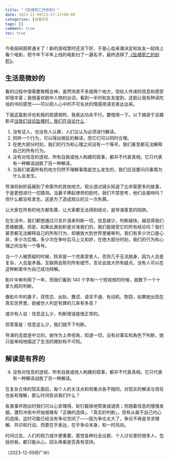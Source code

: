 ```yaml
---
title: "《坠楼死亡的剖析》"
date: 2023-12-09T23:27:12+08:00
categories: [读看听]
tags: []
comment: true
toc: true
---
```


今夜胡闹厨房通关了！新的游戏暂时还没下好，于是心血来潮决定和友友一起线上看个电影，把今年下半年上线的电影扫了一遍名字，最终选择了[《坠楼死亡的剖析》](https://movie.douban.com/subject/35633650/)。

## 生活是微妙的

看的过程中很需要聚精会神，虽然场景不多就两个地方，但给人传递的信息和感受却很丰富；我很喜欢剧中人物的台词，看到一半时和友友提到，这剧让我有种读陀翁的书的感觉——可以把人心中的不可名状的情感用语言表达出来。

下面这篇影评也和我的观感相符，我表达功夫不行，要借用一下。以下摘录于豆瓣影评[当我们谈论坠楼时，我们在谈论什么](https://movie.douban.com/review/15501570/)：

1. 没有证人，也没有人认罪，人们又认为必须进行解读。
1. 同样一个行为，可以得出相反的解读，而它们可以同时合理。
1. 在绝大部分时刻，我们的行为和心理之间没有一个等号，我们甚至都无法解释自己的所有行为。
1. 没有对信息的透视，所有自我或他人构建的叙事，都并不代表真相，它只代表有一种解读战胜了另一种解读。
1. 当我们查遍所有的地方仍然不理解事情是怎么发生的，我们应该要问问事情为什么会发生。

导演将剖析延展到了命案外的其他地方。观众透过镜头知道了比命案更多的故事，于是更想进行一切猜测。当妻子捧起律师的脸时，我们不禁思考，他们会接吻吗？但什么都没有发生。这是为了造成观众的又一次失算。

让大家在所有的地方都失算，让大家都无法得到结论，是导演善意的陷阱。

在生活中，我们都想通过只言片语来判断一切，信息越少，判断越快，越显得我们思维敏捷。但是，如果此类剖析是对准我们的，我们能接受它的所有结论吗？我们甚至都无法解释自己的所有行为，却被放大到世界里被审判，我们有多少次口是心非，多少次后悔，多少次在争吵后马上又和好，在绝大部分时刻，我们的行为和心理之间没有一个等号。

当一个人被质疑的时候，除非是一个完美受害人，否则几乎无法脱身，因为人总是复杂，人总是矛盾。互联网会陈列所有细节，言论会放大所有疑点。没有人可以在这种断案中为自己成功辩解。

影片中审判用了一年，而我们看到 140 个字和一个短视频的时候，就敢下一个十拿九稳的判断。

像影片中的妻子，双性恋、出轨、撒谎、语言不通、有动机、剽窃，如果她出现在真实世界里，她被世人判定有罪的几率有多高？

或许有人说：信息这么少，判断错误是很正常的。

但答案是：信息这么少，我们就不下判断。

导演的态度是中立的，她作为上帝视角，知道一切，没有对事实和角色下判断，她只是单纯地描述了生活的微妙和不可知。

## 解读是有界的

4. 没有对信息的透视，所有自我或他人构建的叙事，都并不代表真相，它只代表有一种解读战胜了另一种解读。

在复杂立体的现实面前，每个人的关注点和侧重点各不相同，对现实的解读与信任也各有理解，那么时间告诉我们什么？

各类事件刚出时我们可以心安理得、斩钉截铁地赞美或谴责；但随着信息的慢慢发掘，激烈冲突中开始很难有「正确的选择」、「真实的判断」，但有从属于自己内心的选择。这时可能已经没有争论空间了——因为争论太大了，争论不再是寻求理解、共识和行动，而更在乎表达，在乎争论本身，和一时风向。

时间过去，人们的努力或许更重要。感觉各种社会议题、个人讨论里的很多人，包括你我，都只能从心，回头再看是否真有坚持。

（2023-12-09@广州）